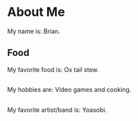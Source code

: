 # About Me
My name is: Brian.

## Food
My favorite food is: Ox tail stew.

## 
My hobbies are: Video games and cooking.

##
My favorite artist/band is: Yoasobi.

